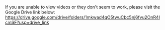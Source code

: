 If you are unable to view videos or they don't seem to work, please visit the Google Drive link below:
https://drive.google.com/drive/folders/1mkwad4qO5twuCbc5nj6fvu2OnR4IcmSF?usp=drive_link

